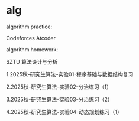 # alg

algorithm practice: 

Codeforces Atcoder

algorithm homework:

SZTU 算法设计与分析

1.2025秋-研究生算法-实验01-程序基础与数据结构复习

2.2025秋-研究生算法-实验02-分治练习（1）

3.2025秋-研究生算法-实验03-分治练习（2）

4.2025秋-研究生算法-实验04-动态规划练习（1）
